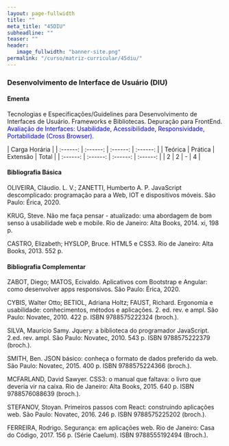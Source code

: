 ```yaml
---
layout: page-fullwidth
title: ""
meta_title: "45DIU"
subheadline: ""
teaser: ""
header:
   image_fullwidth: "banner-site.png"
permalink: "/curso/matriz-curricular/45diu/"
---
```


### **Desenvolvimento de Interface de Usuário (DIU)**

#### **Ementa**

Tecnologias e Especificações/Guidelines para Desenvolvimento de Interfaces de Usuário. Frameworks e Bibliotecas. Depuração para FrontEnd. <class style="color: blue">Avaliação de Interfaces: Usabilidade, Acessibilidade, Responsividade, Portabilidade (Cross Browser).</class> 

| Carga Horária | 
| :------: | :------: | :------: | :------: |
| Teórica | Prática | Extensão | Total |
| :------: | :------: | :------: | :------: |
| 2 | 2 | - | 4 |

#### **Bibliografia Básica**

OLIVEIRA, Cláudio. L. V.; ZANETTI, Humberto A. P. JavaScript descomplicado: programação para a Web, IOT e dispositivos móveis. São Paulo: Érica, 2020. 

KRUG, Steve. Não me faça pensar - atualizado: uma abordagem de bom senso à usabilidade web e mobile. Rio de Janeiro: Alta Books, 2014. xi, 198 p.  

CASTRO, Elizabeth; HYSLOP, Bruce. HTML5 e CSS3. Rio de Janeiro: Alta Books, 2013. 552 p.

#### **Bibliografia Complementar**

ZABOT, Diego; MATOS, Ecivaldo. Aplicativos com Bootstrap e Angular: como desenvolver apps responsivos. São Paulo: Érica, 2020. 

CYBIS, Walter Otto; BETIOL, Adriana Holtz; FAUST, Richard. Ergonomia e usabilidade: conhecimentos, métodos e aplicações. 2. ed. rev. e ampl. São Paulo: Novatec, 2010. 422 p. ISBN 9788575222324 (broch.). 

SILVA, Maurício Samy. Jquery: a biblioteca do programador JavaScript. 2.ed. rev. ampl. São Paulo: Novatec, 2010. 543 p. ISBN 9788575222379 (broch.). 

SMITH, Ben. JSON básico: conheça o formato de dados preferido da web. São Paulo: Novatec, 2015. 400 p. ISBN 9788575224366 (broch.). 

MCFARLAND, David Sawyer. CSS3: o manual que faltava: o livro que deveria vir na caixa. Rio de Janeiro: Alta Books, 2015. 640 p. ISBN 9788576088639 (broch.). 

STEFANOV, Stoyan. Primeiros passos com React: construindo aplicações web. São Paulo: Novatec, 2016. 246 p. ISBN 9788575225202 (broch.). 

FERREIRA, Rodrigo. Segurança: em aplicações web. Rio de Janeiro: Casa do Código, 2017. 156 p. (Série Caelum). ISBN 9788555192494 (Broch.). 
